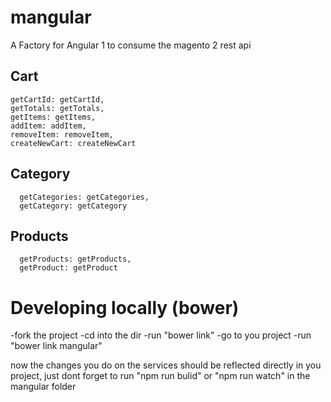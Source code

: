 # mangular
A Factory for Angular 1 to consume the magento 2 rest api


## Cart
    getCartId: getCartId,
    getTotals: getTotals,
    getItems: getItems,
    addItem: addItem,
    removeItem: removeItem,
    createNewCart: createNewCart


## Category
      getCategories: getCategories,
      getCategory: getCategory

## Products
      getProducts: getProducts,
      getProduct: getProduct



# Developing locally (bower)
-fork the project
-cd into the dir
-run "bower link"
-go to you project
-run "bower link mangular"

now the changes you do on the services should be reflected directly in you project, just dont forget to run "npm run bulid" or "npm run watch" in the mangular folder
